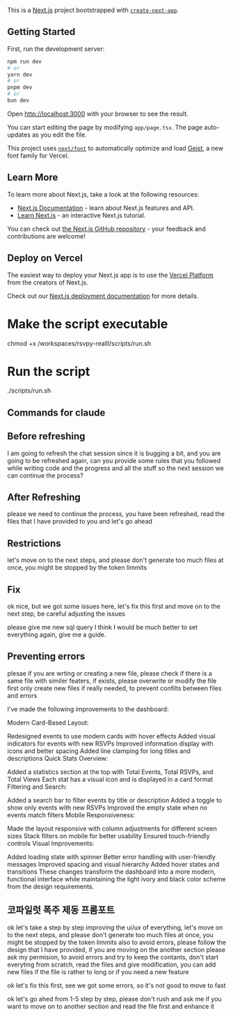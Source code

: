 This is a [Next.js](https://nextjs.org) project bootstrapped with [`create-next-app`](https://nextjs.org/docs/app/api-reference/cli/create-next-app).

## Getting Started

First, run the development server:

```bash
npm run dev
# or
yarn dev
# or
pnpm dev
# or
bun dev
```

Open [http://localhost:3000](http://localhost:3000) with your browser to see the result.

You can start editing the page by modifying `app/page.tsx`. The page auto-updates as you edit the file.

This project uses [`next/font`](https://nextjs.org/docs/app/building-your-application/optimizing/fonts) to automatically optimize and load [Geist](https://vercel.com/font), a new font family for Vercel.

## Learn More

To learn more about Next.js, take a look at the following resources:

- [Next.js Documentation](https://nextjs.org/docs) - learn about Next.js features and API.
- [Learn Next.js](https://nextjs.org/learn) - an interactive Next.js tutorial.

You can check out [the Next.js GitHub repository](https://github.com/vercel/next.js) - your feedback and contributions are welcome!

## Deploy on Vercel

The easiest way to deploy your Next.js app is to use the [Vercel Platform](https://vercel.com/new?utm_medium=default-template&filter=next.js&utm_source=create-next-app&utm_campaign=create-next-app-readme) from the creators of Next.js.

Check out our [Next.js deployment documentation](https://nextjs.org/docs/app/building-your-application/deploying) for more details.


# Make the script executable
chmod +x /workspaces/rsvpy-realll/scripts/run.sh

# Run the script
./scripts/run.sh


## Commands for claude
## Before refreshing
I am going to refresh the chat session since it is bugging a bit, and you are going to be refreshed again, can you provide some rules that you followed while writing code and the progress and all the stuff so the next session we can continue the process?

## After Refreshing
please we need to continue the process, you have been refreshed, read the files that I have provided to you and let's go ahead

## Restrictions
let's move on to the next steps, and please don't generate too much files at once, you might be stopped by the token limmits

## Fix
ok nice, but we got some issues here, let's fix this first and move on to the next step, be careful adjusting the issues


please give me new sql query I think I would be much better to set everything again, give me a guide.

## Preventing errors
plesae if you are wrting or creating a new file, please check if there is a same file with similer featers, if exists, please overwrite or modify the file first only create new files if really needed, to prevent confilts between files and errors


I've made the following improvements to the dashboard:

Modern Card-Based Layout:

Redesigned events to use modern cards with hover effects
Added visual indicators for events with new RSVPs
Improved information display with icons and better spacing
Added line clamping for long titles and descriptions
Quick Stats Overview:

Added a statistics section at the top with Total Events, Total RSVPs, and Total Views
Each stat has a visual icon and is displayed in a card format
Filtering and Search:

Added a search bar to filter events by title or description
Added a toggle to show only events with new RSVPs
Improved the empty state when no events match filters
Mobile Responsiveness:

Made the layout responsive with column adjustments for different screen sizes
Stack filters on mobile for better usability
Ensured touch-friendly controls
Visual Improvements:

Added loading state with spinner
Better error handling with user-friendly messages
Improved spacing and visual hierarchy
Added hover states and transitions
These changes transform the dashboard into a more modern, functional interface while maintaining the light ivory and black color scheme from the design requirements.

## 코파일럿 폭주 제동 프롬포트

ok let's take a step by step improving the ui/ux of everything, let's move on to the next steps, and please don't generate too much files at once, you might be stopped by the token limmits also to avoid errors, please follow the design that I have provided, if you are moving on the another section please ask my permision, to avoid errors and try to keep the contants, don't start everyting from scratch, read the files and give modification, you can add new files if the file is rather to long or if you need a new feature

ok let's fix this first, see we got some errors, so it's not good to move to fast

ok let's go ahed from 1-5 step by step, please don't rush and ask me if you want to move on to another section and read the file first and enhance it